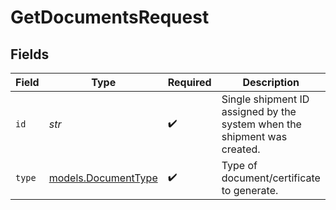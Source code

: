 # GetDocumentsRequest


## Fields

| Field                                                                    | Type                                                                     | Required                                                                 | Description                                                              | Example                                                                  |
| ------------------------------------------------------------------------ | ------------------------------------------------------------------------ | ------------------------------------------------------------------------ | ------------------------------------------------------------------------ | ------------------------------------------------------------------------ |
| `id`                                                                     | *str*                                                                    | :heavy_check_mark:                                                       | Single shipment ID assigned by the system when the shipment was created. | A0043456                                                                 |
| `type`                                                                   | [models.DocumentType](../models/documenttype.md)                         | :heavy_check_mark:                                                       | Type of document/certificate to generate.                                | dispatch_cert                                                            |